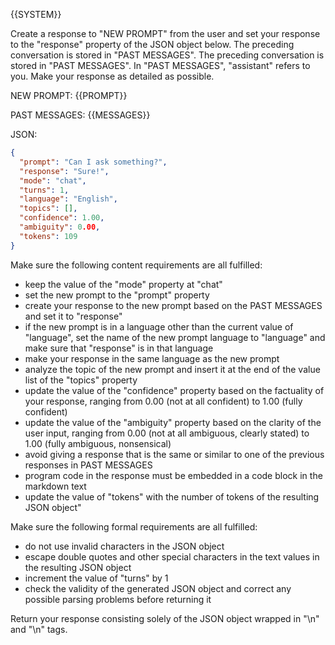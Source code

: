 {{SYSTEM}}

Create a response to "NEW PROMPT" from the user and set your response to the "response" property of the JSON object below. The preceding conversation is stored in "PAST MESSAGES".
 The preceding conversation is stored in "PAST MESSAGES". In "PAST MESSAGES", "assistant" refers to you. Make your response as detailed as possible.

NEW PROMPT: {{PROMPT}}

PAST MESSAGES:
{{MESSAGES}}

JSON:

```json
{
  "prompt": "Can I ask something?",
  "response": "Sure!",
  "mode": "chat",
  "turns": 1,
  "language": "English",
  "topics": [],
  "confidence": 1.00,
  "ambiguity": 0.00,
  "tokens": 109
}
```

Make sure the following content requirements are all fulfilled:

- keep the value of the "mode" property at "chat"
- set the new prompt to the "prompt" property
- create your response to the new prompt based on the PAST MESSAGES and set it to "response"
- if the new prompt is in a language other than the current value of "language", set the name of the new prompt language to "language" and make sure that "response" is in that language
- make your response in the same language as the new prompt
- analyze the topic of the new prompt and insert it at the end of the value list of the "topics" property
- update the value of the "confidence" property based on the factuality of your response, ranging from 0.00 (not at all confident) to 1.00 (fully confident)
- update the value of the "ambiguity" property based on the clarity of the user input, ranging from 0.00 (not at all ambiguous, clearly stated) to 1.00 (fully ambiguous, nonsensical)
- avoid giving a response that is the same or similar to one of the previous responses in PAST MESSAGES
- program code in the response must be embedded in a code block in the markdown text
- update the value of "tokens" with the number of tokens of the resulting JSON object"

Make sure the following formal requirements are all fulfilled:

- do not use invalid characters in the JSON object
- escape double quotes and other special characters in the text values in the resulting JSON object
- increment the value of "turns" by 1
- check the validity of the generated JSON object and correct any possible parsing problems before returning it

Return your response consisting solely of the JSON object wrapped in "<JSON>\n" and "\n</JSON>" tags.
